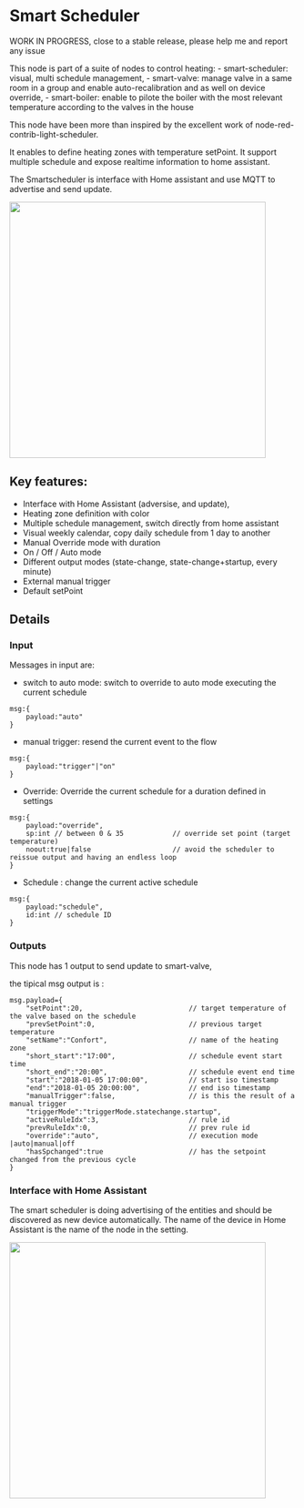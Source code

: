 # Smart Scheduler

WORK IN PROGRESS, close to a stable release, please help me and report any issue

This node is part of a suite of nodes to control heating:
    - smart-scheduler: visual, multi schedule management,
    - smart-valve: manage valve in a same room in a group and enable auto-recalibration and as well on device override,
    - smart-boiler: enable to pilote the boiler with the most relevant temperature according to the valves in the house

This node have been more than inspired by the excellent work of node-red-contrib-light-scheduler.

It enables to define heating zones with temperature setPoint. It support multiple schedule and expose realtime information to home assistant.

The Smartscheduler is interface with Home assistant and use MQTT to advertise and send update.

<img src="https://github.com/vibr77/node-red-smart-scheduler/blob/main/doc/img/ss_visual_1.png?raw=true" width=450>

## Key features:

- Interface with Home Assistant (adversise, and update),
- Heating zone definition with color
- Multiple schedule management, switch directly from home assistant
- Visual weekly calendar, copy daily schedule from 1 day to another
- Manual Override mode with duration
- On / Off / Auto mode
- Different output modes (state-change, state-change+startup, every minute)
- External manual trigger
- Default setPoint

## Details

### Input 

Messages in input are:

- switch to auto mode: switch to override to auto mode executing the current schedule
```
msg:{
    payload:"auto"
}
```

- manual trigger: resend the current event to the flow
```
msg:{
    payload:"trigger"|"on"
}
```

- Override: Override the current schedule for a duration defined in settings
```
msg:{
    payload:"override",
    sp:int // between 0 & 35            // override set point (target temperature)
    noout:true|false                    // avoid the scheduler to reissue output and having an endless loop
}
```

- Schedule : change the current active schedule
```
msg:{
    payload:"schedule",
    id:int // schedule ID
}
```

### Outputs

This node has 1 output to send update to smart-valve,

the tipical msg output is :
```
msg.payload={
    "setPoint":20,                          // target temperature of the valve based on the schedule                     
    "prevSetPoint":0,                       // previous target temperature
    "setName":"Confort",                    // name of the heating zone
    "short_start":"17:00",                  // schedule event start time
    "short_end":"20:00",                    // schedule event end time
    "start":"2018-01-05 17:00:00",          // start iso timestamp
    "end":"2018-01-05 20:00:00",            // end iso timestamp
    "manualTrigger":false,                  // is this the result of a manual trigger
    "triggerMode":"triggerMode.statechange.startup",
    "activeRuleIdx":3,                      // rule id
    "prevRuleIdx":0,                        // prev rule id
    "override":"auto",                      // execution mode |auto|manual|off
    "hasSpchanged":true                     // has the setpoint changed from the previous cycle
}
```

### Interface with Home Assistant

The smart scheduler is doing advertising of the entities and should be discovered as new device automatically.
The name of the device in Home Assistant is the name of the node in the setting.

<img src="https://github.com/vibr77/node-red-smart-scheduler/blob/main/doc/img/ha_ss.png?raw=true" width=450>




